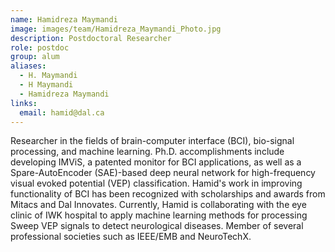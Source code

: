 ```yaml
---
name: Hamidreza Maymandi
image: images/team/Hamidreza_Maymandi_Photo.jpg
description: Postdoctoral Researcher
role: postdoc
group: alum
aliases:
  - H. Maymandi
  - H Maymandi
  - Hamidreza Maymandi
links:
  email: hamid@dal.ca
---
```


Researcher in the fields of brain-computer interface (BCI), bio-signal processing, and machine learning. Ph.D. accomplishments include developing IMViS, a patented monitor for BCI applications, as well as a Spare-AutoEncoder (SAE)-based deep neural network for high-frequency visual evoked potential (VEP) classification. Hamid's work in improving functionality of BCI has been recognized with scholarships and awards from Mitacs and Dal Innovates. Currently, Hamid is collaborating with the eye clinic of IWK hospital to apply machine learning methods for processing Sweep VEP signals to detect neurological diseases. Member of several professional societies such as IEEE/EMB  and NeuroTechX.
